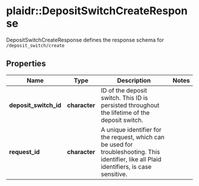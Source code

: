 # plaidr::DepositSwitchCreateResponse

DepositSwitchCreateResponse defines the response schema for `/deposit_switch/create`

## Properties
Name | Type | Description | Notes
------------ | ------------- | ------------- | -------------
**deposit_switch_id** | **character** | ID of the deposit switch. This ID is persisted throughout the lifetime of the deposit switch. | 
**request_id** | **character** | A unique identifier for the request, which can be used for troubleshooting. This identifier, like all Plaid identifiers, is case sensitive. | 


